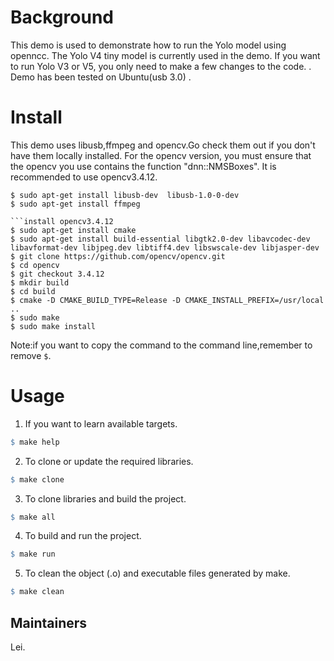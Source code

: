 # Background

This demo is used to demonstrate how to run the Yolo model using openncc. The Yolo V4 tiny model is currently used in the demo. If you want to run Yolo V3 or V5, you only need to make a few changes to the code. . Demo has been tested on Ubuntu(usb 3.0) .

# Install

This demo uses libusb,ffmpeg and opencv.Go check them out if you don't have them locally installed.
For the opencv version, you must ensure that the opencv you use contains the function "dnn::NMSBoxes". It is recommended to use opencv3.4.12. 

```shell
$ sudo apt-get install libusb-dev  libusb-1.0-0-dev
$ sudo apt-get install ffmpeg

```install opencv3.4.12
$ sudo apt-get install cmake
$ sudo apt-get install build-essential libgtk2.0-dev libavcodec-dev libavformat-dev libjpeg.dev libtiff4.dev libswscale-dev libjasper-dev
$ git clone https://github.com/opencv/opencv.git
$ cd opencv
$ git checkout 3.4.12
$ mkdir build
$ cd build
$ cmake -D CMAKE_BUILD_TYPE=Release -D CMAKE_INSTALL_PREFIX=/usr/local ..
$ sudo make
$ sudo make install	
```

Note:if you want to copy the command to the command line,remember to remove `$`.

# Usage

1. If you want to learn available targets.

```makefile
$ make help
```

2.  To clone or update the required libraries.

```makefile
$ make clone
```

3. To clone libraries and build the project.

```makefile
$ make all
```

4. To build and run the project.

```makefile
$ make run
```

5. To clean the object (.o) and executable files generated by make.

```makefile
$ make clean
```



## Maintainers

Lei.
